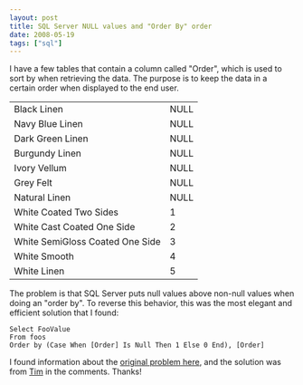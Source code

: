 ```yaml
---
layout: post
title: SQL Server NULL values and "Order By" order
date: 2008-05-19
tags: ["sql"]
---
```


I have a few tables that contain a column called "Order", which is used to sort by when retrieving the data. The purpose is to keep the data in a certain order when displayed to the end user.
<table><tbody>
<tr><td>Black Linen</td><td>NULL</td></tr>
<tr><td>Navy Blue Linen</td><td>NULL</td></tr>
<tr><td>Dark Green Linen</td><td>NULL</td></tr>
<tr><td>Burgundy Linen</td><td>NULL</td></tr>
<tr><td>Ivory Vellum</td><td>NULL</td></tr>
<tr><td>Grey Felt</td><td>NULL</td></tr>
<tr><td>Natural Linen</td><td>NULL</td></tr>
<tr><td>White Coated Two Sides</td><td>1</td></tr>
<tr><td>White Cast Coated One Side</td><td>2</td></tr>
<tr><td>White SemiGloss Coated One Side</td><td>3</td></tr>
<tr><td>White Smooth</td><td>4</td></tr>
<tr><td>White Linen</td><td>5</td></tr>
</tbody></table>  

The problem is that SQL Server puts null values above non-null values when doing an "order by". To reverse this behavior, this was the most elegant and efficient solution that I found:

	Select FooValue
	From foos
	Order by (Case When [Order] Is Null Then 1 Else 0 End), [Order]

I found information about the [original problem here](http://cfsilence.com/blog/client/index.cfm/2006/2/21/TSQL-Dealing-with-Null-Values-in-an-Order-By-Clause), and the solution was from [Tim](http://www.zeroesque.com/) in the comments. Thanks!